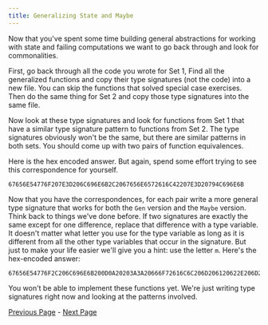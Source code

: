```yaml
---
title: Generalizing State and Maybe
---
```


Now that you've spent some time building general abstractions for working with
state and failing computations we want to go back through and look for
commonalities.

First, go back through all the code you wrote for Set 1, Find all the
generalized functions and copy their type signatures (not the code) into a new
file.  You can skip the functions that solved special case exercises.  Then do
the same thing for Set 2 and copy those type signatures into the same file.

Now look at these type signatures and look for functions from Set 1 that have
a similar type signature pattern to functions from Set 2.  The type signatures
obviously won't be the same, but there are similar patterns in both sets.  You
should come up with two pairs of function equivalences.

Here is the hex encoded answer.  But again, spend some effort trying to see
this correspondence for yourself.

    67656E54776F207E3D206C696E6B2C2067656E6572616C42207E3D20794C696E6B

Now that you have the correspondences, for each pair write a more general type
signature that works for both the `Gen` version and the `Maybe` version.  Think
back to things we've done before.  If two signatures are exactly the same
except for one difference, replace that difference with a type variable.  It
doesn't matter what letter you use for the type variable as long as it is
different from all the other type variables that occur in the signature.  But
just to make your life easier we'll give you a hint: use the letter `m`.
Here's the hex-encoded answer:

    67656E54776F2C206C696E6B200D0A20203A3A20666F72616C6C206D206120622E206D2061202D3E202861202D3E206D206229202D3E206D20620D0A0D0A67656E6572616C422C20794C696E6B200D0A20203A3A20666F72616C6C206D2061206220632E202861202D3E2062202D3E206329202D3E206D2061202D3E206D2062202D3E206D2063

You won't be able to implement these functions yet. We're just writing type
signatures right now and looking at the patterns involved.

[Previous Page](set4.html) - [Next Page](ex4-2.html)
